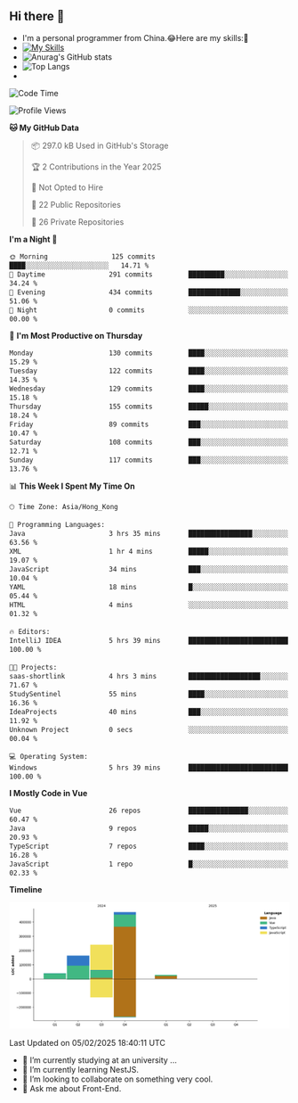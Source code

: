 ## Hi there 👋
- I'm a personal programmer from China.😂Here are my skills:🤔
- [![My Skills](https://skillicons.dev/icons?i=js,html,css,vue,typescript,java,golang)](https://skillicons.dev)
- ![Anurag's GitHub stats](https://github-readme-stats.vercel.app/api?username=FluffyChi-Xing&count_private=true&show_icons=true&theme=radical)
- ![Top Langs](https://github-readme-stats.vercel.app/api/top-langs/?username=FluffyChi-Xing)
- <!--START_SECTION:waka-->
![Code Time](http://img.shields.io/badge/Code%20Time-1%2C077%20hrs%2059%20mins-blue)

![Profile Views](http://img.shields.io/badge/Profile%20Views-11-blue)

**🐱 My GitHub Data** 

> 📦 297.0 kB Used in GitHub's Storage 
 > 
> 🏆 2 Contributions in the Year 2025
 > 
> 🚫 Not Opted to Hire
 > 
> 📜 22 Public Repositories 
 > 
> 🔑 26 Private Repositories 
 > 
**I'm a Night 🦉** 

```text
🌞 Morning                125 commits         ████░░░░░░░░░░░░░░░░░░░░░   14.71 % 
🌆 Daytime                291 commits         █████████░░░░░░░░░░░░░░░░   34.24 % 
🌃 Evening                434 commits         █████████████░░░░░░░░░░░░   51.06 % 
🌙 Night                  0 commits           ░░░░░░░░░░░░░░░░░░░░░░░░░   00.00 % 
```
📅 **I'm Most Productive on Thursday** 

```text
Monday                   130 commits         ████░░░░░░░░░░░░░░░░░░░░░   15.29 % 
Tuesday                  122 commits         ████░░░░░░░░░░░░░░░░░░░░░   14.35 % 
Wednesday                129 commits         ████░░░░░░░░░░░░░░░░░░░░░   15.18 % 
Thursday                 155 commits         █████░░░░░░░░░░░░░░░░░░░░   18.24 % 
Friday                   89 commits          ███░░░░░░░░░░░░░░░░░░░░░░   10.47 % 
Saturday                 108 commits         ███░░░░░░░░░░░░░░░░░░░░░░   12.71 % 
Sunday                   117 commits         ███░░░░░░░░░░░░░░░░░░░░░░   13.76 % 
```


📊 **This Week I Spent My Time On** 

```text
🕑︎ Time Zone: Asia/Hong_Kong

💬 Programming Languages: 
Java                     3 hrs 35 mins       ████████████████░░░░░░░░░   63.56 % 
XML                      1 hr 4 mins         █████░░░░░░░░░░░░░░░░░░░░   19.07 % 
JavaScript               34 mins             ███░░░░░░░░░░░░░░░░░░░░░░   10.04 % 
YAML                     18 mins             █░░░░░░░░░░░░░░░░░░░░░░░░   05.44 % 
HTML                     4 mins              ░░░░░░░░░░░░░░░░░░░░░░░░░   01.32 % 

🔥 Editors: 
IntelliJ IDEA            5 hrs 39 mins       █████████████████████████   100.00 % 

🐱‍💻 Projects: 
saas-shortlink           4 hrs 3 mins        ██████████████████░░░░░░░   71.67 % 
StudySentinel            55 mins             ████░░░░░░░░░░░░░░░░░░░░░   16.36 % 
IdeaProjects             40 mins             ███░░░░░░░░░░░░░░░░░░░░░░   11.92 % 
Unknown Project          0 secs              ░░░░░░░░░░░░░░░░░░░░░░░░░   00.04 % 

💻 Operating System: 
Windows                  5 hrs 39 mins       █████████████████████████   100.00 % 
```

**I Mostly Code in Vue** 

```text
Vue                      26 repos            ███████████████░░░░░░░░░░   60.47 % 
Java                     9 repos             █████░░░░░░░░░░░░░░░░░░░░   20.93 % 
TypeScript               7 repos             ████░░░░░░░░░░░░░░░░░░░░░   16.28 % 
JavaScript               1 repo              █░░░░░░░░░░░░░░░░░░░░░░░░   02.33 % 
```



**Timeline**

![Lines of Code chart](https://raw.githubusercontent.com/FluffyChi-Xing/FluffyChi-Xing/main/assets/bar_graph.png)


 Last Updated on 05/02/2025 18:40:11 UTC
<!--END_SECTION:waka-->
- 🔭 I’m currently studying at an university ...
- 🌱 I’m currently learning NestJS.
- 👯 I’m looking to collaborate on something very cool.
- 💬 Ask me about Front-End.
